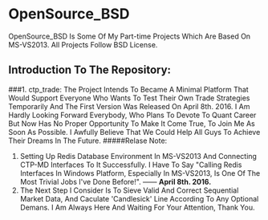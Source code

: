 # OpenSource_BSD
OpenSource_BSD Is Some Of My Part-time Projects Which Are Based On MS-VS2013. All Projects Follow BSD License.
## Introduction To The Repository:
###1. ctp_trade: 
The Project Intends To Became A Minimal Platform That Would Support Everyone Who Wants To Test Their Own Trade Strategies Temporarily And The First Version Was Released On April 8th. 2016. I Am Hardly Looking Forward Everybody, Who Plans To Devote To Quant Career But Now Has No Proper Opportunity To Make It Come True, To Join Me As Soon As Possible. I Awfully Believe That We Could Help All Guys To Achieve Their Dreams In The Future.
#####Relase Note:
1. Setting Up Redis Database Environment In MS-VS2013 And Connecting CTP-MD Interfaces To It Successfully. I Have To Say "Calling Redis Interfaces In Windows Platform, Especially In MS-VS2013, Is One Of The Most Trivial Jobs I've Done Before!". —— **April 8th. 2016.**
2. The Next Step I Consider Is To Sieve Valid And Correct Sequential Market Data, And Caculate 'Candlesick' Line According To Any Optional Demans. I Am Always Here And Waiting For Your Attention, Thank You.

